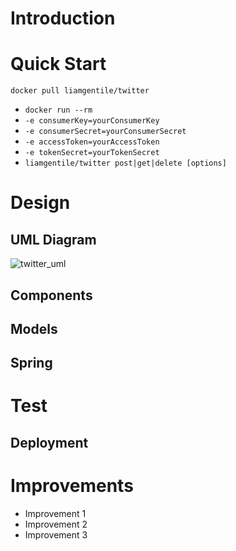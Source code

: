 # Introduction

# Quick Start

`docker pull liamgentile/twitter`

- `docker run --rm`
- `-e consumerKey=yourConsumerKey`
- `-e consumerSecret=yourConsumerSecret`
- `-e accessToken=yourAccessToken`
- `-e tokenSecret=yourTokenSecret`
- `liamgentile/twitter post|get|delete [options]`

# Design

## UML Diagram

![twitter_uml](https://user-images.githubusercontent.com/80293145/146214683-49547761-8d79-47a7-9a2d-2e722135ffc6.png)


## Components

## Models

## Spring

# Test

## Deployment

# Improvements

- Improvement 1
- Improvement 2
- Improvement 3

